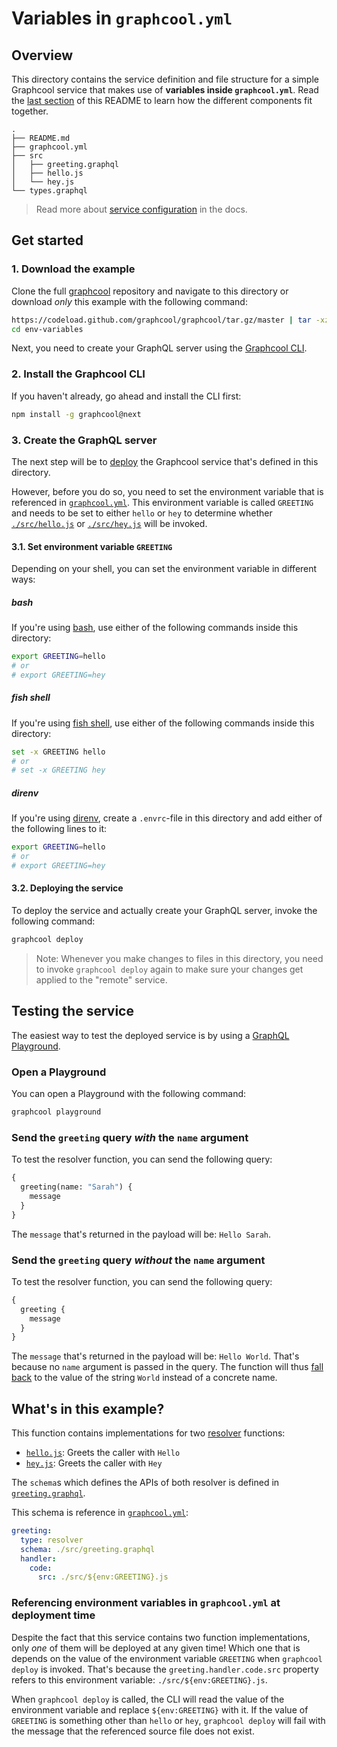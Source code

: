 # Variables in `graphcool.yml`

## Overview

This directory contains the service definition and file structure for a simple Graphcool service that makes use of **variables inside `graphcool.yml`**. Read the [last section](#whats-in-this-example) of this README to learn how the different components fit together.

```
.
├── README.md
├── graphcool.yml
├── src
│   ├── greeting.graphql
│   ├── hello.js
│   └── hey.js
└── types.graphql
```

> Read more about [service configuration](https://docs-next.graph.cool/reference/project-configuration/overview-opheidaix3) in the docs.

## Get started

### 1. Download the example

Clone the full [graphcool](https://github.com/graphcool/graphcool) repository and navigate to this directory or download _only_ this example with the following command:

```sh
https://codeload.github.com/graphcool/graphcool/tar.gz/master | tar -xz --strip=2 graphcool-master/examples/env-variables
cd env-variables
```

Next, you need to create your GraphQL server using the [Graphcool CLI](https://docs-next.graph.cool/reference/graphcool-cli/overview-zboghez5go).

### 2. Install the Graphcool CLI

If you haven't already, go ahead and install the CLI first:

```sh
npm install -g graphcool@next
```

### 3. Create the GraphQL server

The next step will be to [deploy](https://docs-next.graph.cool/reference/graphcool-cli/commands-aiteerae6l#graphcool-deploy) the Graphcool service that's defined in this directory. 

However, before you do so, you need to set the environment variable that is referenced in [`graphcool.yml`](./graphcool.yml#L14). This environment variable is called `GREETING` and needs to be set to either `hello` or `hey` to determine whether [`./src/hello.js`](./src/hello.js) or [`./src/hey.js`](./src/hey.js) will be invoked.

#### 3.1. Set environment variable `GREETING`

Depending on your shell, you can set the environment variable in different ways:

##### bash

If you're using [bash](https://en.wikipedia.org/wiki/Bash_(Unix_shell)), use either of the following commands inside this directory:

```sh
export GREETING=hello
# or 
# export GREETING=hey
```

##### fish shell

If you're using [fish shell](https://fishshell.com/), use either of the following commands inside this directory:

```sh
set -x GREETING hello
# or
# set -x GREETING hey
```

##### direnv

If you're using [direnv](https://direnv.net/), create a `.envrc`-file in this directory and add either of the following lines to it:

```sh
export GREETING=hello
# or
# export GREETING=hey
```


#### 3.2. Deploying the service

To deploy the service and actually create your GraphQL server, invoke the following command:

```sh
graphcool deploy
```

> Note: Whenever you make changes to files in this directory, you need to invoke `graphcool deploy` again to make sure your changes get applied to the "remote" service.


## Testing the service

The easiest way to test the deployed service is by using a [GraphQL Playground](https://github.com/graphcool/graphql-playground).

### Open a Playground

You can open a Playground with the following command:

```sh
graphcool playground
```

### Send the `greeting` query _with_ the `name` argument

To test the resolver function, you can send the following query:

```graphql
{
  greeting(name: "Sarah") {
    message
  }
}
```

The `message` that's returned in the payload will be: `Hello Sarah`.

### Send the `greeting` query _without_ the `name` argument

To test the resolver function, you can send the following query:

```graphql
{
  greeting {
    message
  }
}
```

The `message` that's returned in the payload will be: `Hello World`. That's because no `name` argument is passed in the query. The function will thus [fall back](./src/hello.js#L5) to the value of the string `World` instead of a concrete name.

## What's in this example?

This function contains implementations for two [resolver](https://docs-next.graph.cool/reference/functions/resolvers-su6wu3yoo2) functions:

- [`hello.js`](./src/hello.js): Greets the caller with `Hello`
- [`hey.js`](./src/hey.js): Greets the caller with `Hey`


The `schema`s which defines the APIs of both resolver is defined in [`greeting.graphql`](./src/greeting.graphql).

This schema is reference in [`graphcool.yml`](./graphcool.yml):

```yml
greeting:
  type: resolver
  schema: ./src/greeting.graphql
  handler:
    code:
      src: ./src/${env:GREETING}.js
  ```

### Referencing environment variables in `graphcool.yml` at deployment time

Despite the fact that this service contains two function implementations, only _one_ of them will be deployed at any given time! Which one that is depends on the value of the environment variable `GREETING` when `graphcool deploy` is invoked. That's because the `greeting.handler.code.src` property refers to this environment variable: `./src/${env:GREETING}.js`. 

When `graphcool deploy` is called, the CLI will read the value of the environment variable and replace `${env:GREETING}` with it. If the value of `GREETING` is something other than `hello` or `hey`, `graphcool deploy` will fail with the message that the referenced source file does not exist.


